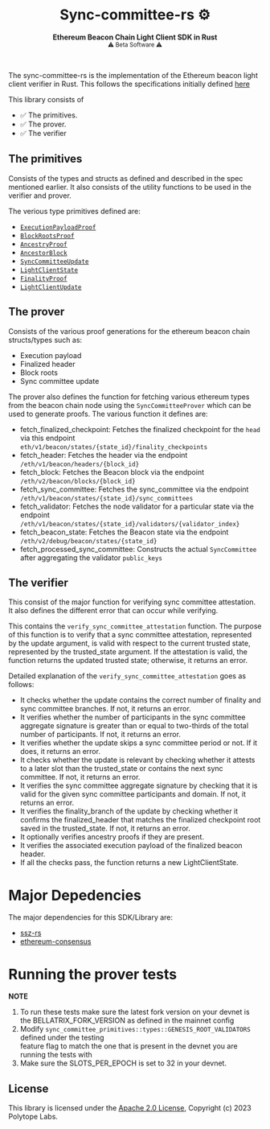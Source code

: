 # <h1 align="center"> Sync-committee-rs ⚙️ </h1>

<p align="center">
    <strong>Ethereum Beacon Chain Light Client SDK in Rust</strong>
    <br />
    <sub> ⚠️ Beta Software ⚠️ </sub>
</p>

<br/>

The sync-committee-rs is the implementation of the Ethereum beacon light client verifier in Rust. This follows the specifications
initially defined [here](https://polytopelabs.notion.site/ICS-15-ethereum-beacon-chain-light-client-specification-for-IBC-9c28567b02424585b4deceeb21b9beaf)


This library consists of
- ✅ The primitives.
- ✅ The prover.
- ✅ The verifier


## The primitives
Consists of the types and structs as defined and described in the spec mentioned earlier. It also consists of the utility functions
to be used in the verifier and prover.

The verious type primitives defined are:

- [`ExecutionPayloadProof`](https://github.com/polytope-labs/sync-committee-rs/blob/main/primitives/src/types.rs#L26)
- [`BlockRootsProof`](https://github.com/polytope-labs/sync-committee-rs/blob/main/primitives/src/types.rs#L40)
- [`AncestryProof`](https://github.com/polytope-labs/sync-committee-rs/blob/main/primitives/src/types.rs#L51)
- [`AncestorBlock`](https://github.com/polytope-labs/sync-committee-rs/blob/main/primitives/src/types.rs#L80)
- [`SyncCommitteeUpdate`](https://github.com/polytope-labs/sync-committee-rs/blob/main/primitives/src/types.rs#L92)
- [`LightClientState`](https://github.com/polytope-labs/sync-committee-rs/blob/main/primitives/src/types.rs#L101)
- [`FinalityProof`](https://github.com/polytope-labs/sync-committee-rs/blob/main/primitives/src/types.rs#L113)
- [`LightClientUpdate`](https://github.com/polytope-labs/sync-committee-rs/blob/main/primitives/src/types.rs#L122)

## The prover
Consists of the various proof generations for the ethereum beacon chain structs/types such as:

- Execution payload
- Finalized header
- Block roots
- Sync committee update

The prover also defines the function for fetching various ethereum types from the beacon chain node using the `SyncCommitteeProver` which can be used to generate proofs.
The various function it defines are:

- fetch_finalized_checkpoint: Fetches the finalized checkpoint for the `head` via this endpoint `eth/v1/beacon/states/{state_id}/finality_checkpoints`
- fetch_header: Fetches the header via the endpoint `/eth/v1/beacon/headers/{block_id}`
- fetch_block: Fetches the Beacon block via the endpoint `/eth/v2/beacon/blocks/{block_id}`
- fetch_sync_committee: Fetches the sync_committee via the endpoint `/eth/v1/beacon/states/{state_id}/sync_committees`
- fetch_validator: Fetches the node validator for a particular state via the endpoint `/eth/v1/beacon/states/{state_id}/validators/{validator_index}`
- fetch_beacon_state: Fetches the Beacon state via the endpoint `/eth/v2/debug/beacon/states/{state_id}`
- fetch_processed_sync_committee: Constructs the actual `SyncCommittee` after aggregating the validator `public_keys`

## The verifier
This consist of the major function for verifying sync committee attestation. It also defines the different error that can occur while verifying.

This contains the `verify_sync_committee_attestation` function. The purpose of this function is to verify that a sync committee attestation, represented by the update argument, 
is valid with respect to the current trusted state, represented by the trusted_state argument.
If the attestation is valid, the function returns the updated trusted state; otherwise, it returns an error.

Detailed explanation of the `verify_sync_committee_attestation` goes as follows:

- It checks whether the update contains the correct number of finality and sync committee branches. If not, it returns an error.
- It verifies whether the number of participants in the sync committee aggregate signature is greater than or equal to two-thirds of the total number of participants. If not, it returns an error.
- It verifies whether the update skips a sync committee period or not. If it does, it returns an error.
- It checks whether the update is relevant by checking whether it attests to a later slot than the trusted_state or contains the next sync committee. If not, it returns an error.
- It verifies the sync committee aggregate signature by checking that it is valid for the given sync committee participants and domain. If not, it returns an error.
- It verifies the finality_branch of the update by checking whether it confirms the finalized_header that matches the finalized checkpoint root saved in the trusted_state. If not, it returns an error.
- It optionally verifies ancestry proofs if they are present.
- It verifies the associated execution payload of the finalized beacon header.
- If all the checks pass, the function returns a new LightClientState.


# Major Depedencies
The major dependencies for this SDK/Library are:

- [ssz-rs](https://github.com/ralexstokes/ssz-rs) 
- [ethereum-consensus](https://github.com/ralexstokes/ethereum-consensus)


# Running the prover tests
**NOTE**
1. To run these tests make sure the latest fork version on your devnet is the BELLATRIX_FORK_VERSION as defined in the mainnet config  
2. Modify `sync_committee_primitives::types::GENESIS_ROOT_VALIDATORS` defined under the testing  
   feature flag to match the one that is present in the devnet you are running the tests with
3. Make sure the SLOTS_PER_EPOCH is set to 32 in your devnet.  


## License
This library is licensed under the [Apache 2.0 License](./LICENSE), Copyright (c) 2023 Polytope Labs.
